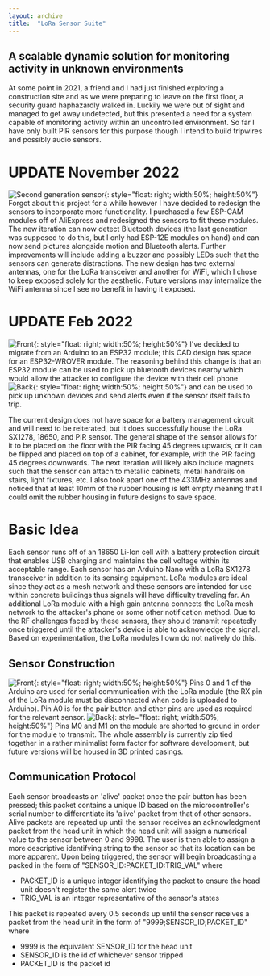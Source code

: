 ```yaml
---
layout: archive
title:  "LoRa Sensor Suite"
---
```


## A scalable dynamic solution for monitoring activity in unknown environments

At some point in 2021, a friend and I had just finished exploring a construction site and as we were preparing to leave on the first floor, a security guard haphazardly walked in. Luckily we were out of sight and managed to get away undetected, but this presented a need for a system capable of monitoring activity within an uncontrolled environment. So far I have only built PIR sensors for this purpose though I intend to build tripwires and possibly audio sensors. 

# UPDATE November 2022

![Second generation sensor](/assets/img/lora-sensor-suite/PIR-V3-front.jpg){: style="float: right; width:50%; height:50%"}
Forgot about this project for a while however I have decided to redesign the sensors to incorporate more functionality. I purchased a few ESP-CAM modules off of AliExpress and redesigned the sensors to fit these modules. The new iteration can now detect Bluetooth devices (the last generation was supposed to do this, but I only had ESP-12E modules on hand) and can now send pictures alongside motion and Bluetooth alerts. Further improvements will include adding a buzzer and possibly LEDs such that the sensors can generate distractions. The new design has two external antennas, one for the LoRa transceiver and another for WiFi, which I chose to keep exposed solely for the aesthetic. Future versions may internalize the WiFi antenna since I see no benefit in having it exposed.

# UPDATE Feb 2022

![Front](/assets/img/lora-sensor-suite/PIR-V2-front.PNG){: style="float: right; width:50%; height:50%"}
I've decided to migrate from an Arduino to an ESP32 module; this CAD design has space for an ESP32-WROVER module. The reasoning behind this change is that an ESP32 module can be used to pick up bluetooth devices nearby which would allow the attacker to configure the device with their cell phone 
![Back](/assets/img/lora-sensor-suite/PIR-V2-back.PNG){: style="float: right; width:50%; height:50%"} 
and can be used to pick up unknown devices and send alerts even if the sensor itself fails to trip.  

The current design does not have space for a battery management circuit and will need to be reiterated, but it does successfully house the LoRa SX1278, 18650, and PIR sensor. The general shape of the sensor allows for it to be placed on the floor with the PIR facing 45 degrees upwards, or it can be flipped and placed on top of a cabinet, for example, with the PIR facing 45 degrees downwards. The next iteration will likely also include magnets such that the sensor can attach to metallic cabinets, metal handrails on stairs, light fixtures, etc. I also took apart one of the 433MHz antennas and noticed that at least 10mm of the rubber housing is left empty meaning that I could omit the rubber housing in future designs to save space.

# Basic Idea

Each sensor runs off of an 18650 Li-Ion cell with a battery protection circuit that enables USB charging and maintains the cell voltage within its acceptable range. Each sensor has an Arduino Nano with a LoRa SX1278 transceiver in addition to its sensing equipment. LoRa modules are ideal since they act as a mesh network and these sensors are intended for use within concrete buildings thus signals will have difficulty traveling far. An additional LoRa module with a high gain antenna connects the LoRa mesh network to the attacker's phone or some other notification method. Due to the RF challenges faced by these sensors, they should transmit repeatedly once triggered until the attacker's device is able to acknowledge the signal. Based on experimentation, the LoRa modules I own do not natively do this.

## Sensor Construction

![Front](/assets/img/lora-sensor-suite/PIR-V1-front.png){: style="float: right; width:50%; height:50%"}
Pins 0 and 1 of the Arduino are used for serial communication with the LoRa module (the RX pin of the LoRa module must be disconnected when code is uploaded to Arduino). Pin A0 is for the pair button and other pins are used as required for the relevant sensor. 
![Back](/assets/img/lora-sensor-suite/PIR-V1-back.png){: style="float: right; width:50%; height:50%"} 
Pins M0 and M1 on the module are shorted to ground in order for the module to transmit. The whole assembly is currently zip tied together in a rather minimalist form factor for software development, but future versions will be housed in 3D printed casings.

## Communication Protocol

Each sensor broadcasts an 'alive' packet once the pair button has been pressed; this packet contains a unique ID based on the microcontroller's serial number to differentiate its 'alive' packet from that of other sensors. Alive packets are repeated up until the sensor receives an acknowledgment packet from the head unit in which the head unit will assign a numerical value to the sensor between 0 and 9998. The user is then able to assign a more descriptive identifying string to the sensor so that its location can be more apparent. Upon being triggered, the sensor will begin broadcasting a packed in the form of "SENSOR_ID:PACKET_ID:TRIG_VAL" where 
- PACKET_ID is a unique integer identifying the packet to ensure the head unit doesn't register the same alert twice
- TRIG_VAL is an integer representative of the sensor's states

This packet is repeated every 0.5 seconds up until the sensor receives a packet from the head unit in the form of "9999;SENSOR_ID;PACKET_ID" where
- 9999 is the equivalent SENSOR_ID for the head unit
- SENSOR_ID is the id of whichever sensor tripped
- PACKET_ID is the packet id